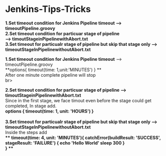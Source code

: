 # Jenkins-Tips-Tricks</br> <B>
1.Set timeout condition for Jenkins Pipeline timeout --> timeoutPipeline.groovy</br>
2.Set timeout condition for particuar stage of pipeline</br> --> timoutStageinPipelinewithAbort.txt</br>
3.Set timeout for particualr stage of pipeline but skip that stage only --> timeoutStageInPipelinewithoutAbort.txt</br>

</B>
<B>1.Set timeout condition for Jenkins Pipeline timeout</B> --> timeoutPipeline.groovy</br>
    **options{ 
        timeout(time: 1,unit:'MINUTES')
    }
**</br>
After one minute complete pipeline will stop</B></br></B>br>

<B>2.Set timeout condition for particuar stage of pipeline --> timoutStageinPipelinewithAbort.txt</br></B>
Since in the first stage, we face timout even before the stage could get completed, In stage add.  
**options {<t>
                timeout(time: 1, unit: 'HOURS')
            }**</br></br>
<B>3.Set timeout for particualr stage of pipeline but skip that stage only --> timeoutStageInPipelinewithoutAbort.txt</br></B>
Inside the steps add</br><b>
**       timeout(time: 4, unit: 'MINUTES'){
                    catchError(buildResult: 'SUCCESS', stageResult: 'FAILURE') {
                        echo 'Hello World'
                        sleep 300
                    }    
                }
         **</b></br>
